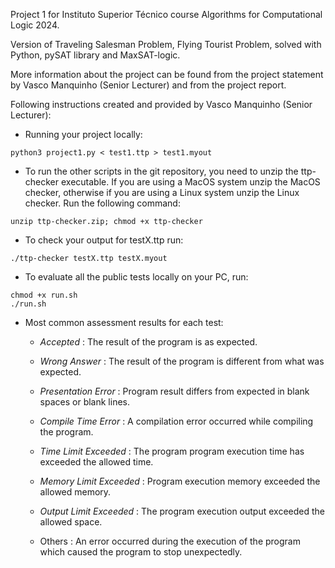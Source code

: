 Project 1 for Instituto Superior Técnico course Algorithms for Computational Logic 2024.

Version of Traveling Salesman Problem, Flying Tourist Problem, solved with Python, pySAT library
and MaxSAT-logic.

More information about the project can be found from the project statement by Vasco Manquinho (Senior Lecturer) and from the project report.

Following instructions created and provided by Vasco Manquinho (Senior Lecturer):


- Running your project locally:


```
python3 project1.py < test1.ttp > test1.myout 
```


- To run the other scripts in the git repository, you need to unzip the ttp-checker executable. If you are using a MacOS system unzip the MacOS checker, otherwise if you are using a Linux system unzip the Linux checker. Run the following command:


```
unzip ttp-checker.zip; chmod +x ttp-checker
```


- To check your output for testX.ttp run:


```
./ttp-checker testX.ttp testX.myout
```



- To evaluate all the public tests locally on your PC, run:


```
chmod +x run.sh
./run.sh
```




- Most common assessment results for each test:


  - _Accepted_ : The result of the program is as expected.


  - _Wrong Answer_ : The result of the program is different from what was expected.


  - _Presentation Error_ : Program result differs from expected in blank spaces or blank lines.


  - _Compile Time Error_ : A compilation error occurred while compiling the program.


  - _Time Limit Exceeded_ : The program program execution time has exceeded the allowed time.


  - _Memory Limit Exceeded_ : Program execution memory exceeded the allowed memory.


  - _Output Limit Exceeded_ : The program execution output exceeded the allowed space.


  - Others : An error occurred during the execution of the program which caused the program to stop unexpectedly.


